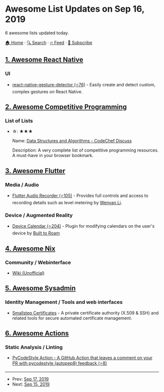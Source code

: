 # Awesome List Updates on Sep 16, 2019

6 awesome lists updated today.

[🏠 Home](/README.md) · [🔍 Search](https://test.trackawesomelist.com/search/) · [🔥 Feed](https://test.trackawesomelist.com/rss.xml) · [📮 Subscribe](https://trackawesomelist.us17.list-manage.com/subscribe?u=d2f0117aa829c83a63ec63c2f&id=36a103854c)



## [1. Awesome React Native](/content/jondot/awesome-react-native/README.md)

### UI

*   [react-native-gesture-detector (⭐76)](https://github.com/mxmzb/react-native-gesture-detector) - Easily create and detect custom, complex gestures on React Native.

## [2. Awesome Competitive Programming](/content/lnishan/awesome-competitive-programming/README.md)

### List of Lists

- ☆: ★★★

  Name: [Data Structures and Algorithms - CodeChef Discuss](https://www.quora.com/What-is-a-list-of-data-structures-that-a-competitive-programmer-must-know/answer/Sameer-Gulati-3)

  Description: A very complete list of competitive programming resources. A must-have in your browser bookmark.



## [3. Awesome Flutter](/content/Solido/awesome-flutter/README.md)

### Media / Audio

*   [Flutter Audio Recorder (⭐105)](https://github.com/shadow-app/flutter_audio_recorder) - Provides full controls and access to recording details such as level metering by [Wenyan Li](https://github.com/nikli2009).

### Device / Augmented Reality

*   [Device Calendar (⭐204)](https://github.com/builttoroam/flutter_plugins/tree/master/device_calendar) - Plugin for modifying calendars on the user's device by [Built to Roam](http://builttoroam.com)

## [4. Awesome Nix](/content/nix-community/awesome-nix/README.md)

### Community / Webinterface

*   [Wiki (Unofficial)](https://nixos.wiki)

## [5. Awesome Sysadmin](/content/awesome-foss/awesome-sysadmin/README.md)

### Identity Management / Tools and web interfaces

*   [Smallstep Certificates](https://smallstep.com/certificates/) - A private certificate authority (X.509 & SSH) and related tools for secure automated certificate management.

## [6. Awesome Actions](/content/sdras/awesome-actions/README.md)

### Static Analysis / Linting

*   [PyCodeStyle Action - A GitHub Action that leaves a comment on your PR with pycodestyle (autopep8) feedback (⭐8)](https://github.com/ankitvgupta/pycodestyle-action)

---

- Prev: [Sep 17, 2019](/content/2019/09/17/README.md)
- Next: [Sep 15, 2019](/content/2019/09/15/README.md)